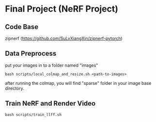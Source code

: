 # Final Project (NeRF Project)

## Code Base
zipnerf (https://github.com/SuLvXiangXin/zipnerf-pytorch)

## Data Preprocess
put your images in to a folder named "images"
```
bash scripts/local_colmap_and_resize.sh <path-to-images>
```
after running the colmap, you will find "sparse" folder in your image base directory.


## Train NeRF and Render Video
```
bash scripts/train_llff.sh
```


